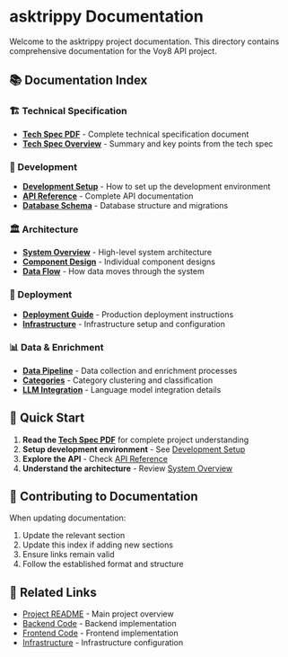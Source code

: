 # asktrippy Documentation

Welcome to the asktrippy project documentation. This directory contains comprehensive documentation for the Voy8 API project.

## 📚 Documentation Index

### 🏗️ Technical Specification
- **[Tech Spec PDF](../tech-spec.pdf)** - Complete technical specification document
- **[Tech Spec Overview](./tech-spec/README.md)** - Summary and key points from the tech spec

### 🔧 Development
- **[Development Setup](./development/README.md)** - How to set up the development environment
- **[API Reference](./api/README.md)** - Complete API documentation
- **[Database Schema](./database/README.md)** - Database structure and migrations

### 🏛️ Architecture
- **[System Overview](./architecture/README.md)** - High-level system architecture
- **[Component Design](./architecture/components.md)** - Individual component designs
- **[Data Flow](./architecture/data-flow.md)** - How data moves through the system

### 🚀 Deployment
- **[Deployment Guide](./deployment/README.md)** - Production deployment instructions
- **[Infrastructure](./deployment/infrastructure.md)** - Infrastructure setup and configuration

### 📊 Data & Enrichment
- **[Data Pipeline](./data/README.md)** - Data collection and enrichment processes
- **[Categories](./data/categories.md)** - Category clustering and classification
- **[LLM Integration](./data/llm.md)** - Language model integration details

## 🚀 Quick Start

1. **Read the [Tech Spec PDF](../tech-spec.pdf)** for complete project understanding
2. **Setup development environment** - See [Development Setup](./development/README.md)
3. **Explore the API** - Check [API Reference](./api/README.md)
4. **Understand the architecture** - Review [System Overview](./architecture/README.md)

## 📝 Contributing to Documentation

When updating documentation:
1. Update the relevant section
2. Update this index if adding new sections
3. Ensure links remain valid
4. Follow the established format and structure

## 🔗 Related Links

- [Project README](../README.md) - Main project overview
- [Backend Code](../backend/) - Backend implementation
- [Frontend Code](../frontend/) - Frontend implementation
- [Infrastructure](../infra/) - Infrastructure configuration
